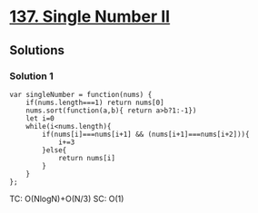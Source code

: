 # [137. Single Number II](https://leetcode.com/problems/single-number-ii/)

## Solutions

### Solution 1

```
var singleNumber = function(nums) {
    if(nums.length===1) return nums[0]
    nums.sort(function(a,b){ return a>b?1:-1})
    let i=0
    while(i<nums.length){
        if(nums[i]===nums[i+1] && (nums[i+1]===nums[i+2])){
            i+=3
        }else{
            return nums[i]
        }
    }
};
```

TC: O(NlogN)+O(N/3)
SC: O(1)